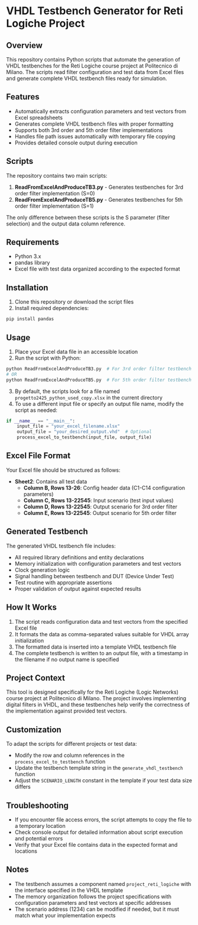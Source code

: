 # VHDL Testbench Generator for Reti Logiche Project

## Overview
This repository contains Python scripts that automate the generation of VHDL testbenches for the Reti Logiche course project at Politecnico di Milano. The scripts read filter configuration and test data from Excel files and generate complete VHDL testbench files ready for simulation.

## Features
- Automatically extracts configuration parameters and test vectors from Excel spreadsheets
- Generates complete VHDL testbench files with proper formatting
- Supports both 3rd order and 5th order filter implementations
- Handles file path issues automatically with temporary file copying
- Provides detailed console output during execution

## Scripts
The repository contains two main scripts:

1. **ReadFromExcelAndProduceTB3.py** - Generates testbenches for 3rd order filter implementation (S=0)
2. **ReadFromExcelAndProduceTB5.py** - Generates testbenches for 5th order filter implementation (S=1)

The only difference between these scripts is the S parameter (filter selection) and the output data column reference.

## Requirements
- Python 3.x
- pandas library
- Excel file with test data organized according to the expected format

## Installation
1. Clone this repository or download the script files
2. Install required dependencies:
```bash
pip install pandas
```

## Usage
1. Place your Excel data file in an accessible location
2. Run the script with Python:
```bash
python ReadFromExcelAndProduceTB3.py  # For 3rd order filter testbench
# OR
python ReadFromExcelAndProduceTB5.py  # For 5th order filter testbench
```

3. By default, the scripts look for a file named `progetto2425_python_used_copy.xlsx` in the current directory
4. To use a different input file or specify an output file name, modify the script as needed:
```python
if __name__ == "__main__":
    input_file = "your_excel_filename.xlsx"
    output_file = "your_desired_output.vhd"  # Optional
    process_excel_to_testbench(input_file, output_file)
```

## Excel File Format
Your Excel file should be structured as follows:
- **Sheet2**: Contains all test data
  - **Column B, Rows 13-26**: Config header data (C1-C14 configuration parameters)
  - **Column C, Rows 13-22545**: Input scenario (test input values)
  - **Column D, Rows 13-22545**: Output scenario for 3rd order filter
  - **Column E, Rows 13-22545**: Output scenario for 5th order filter

## Generated Testbench
The generated VHDL testbench file includes:
- All required library definitions and entity declarations
- Memory initialization with configuration parameters and test vectors
- Clock generation logic
- Signal handling between testbench and DUT (Device Under Test)
- Test routine with appropriate assertions
- Proper validation of output against expected results

## How It Works
1. The script reads configuration data and test vectors from the specified Excel file
2. It formats the data as comma-separated values suitable for VHDL array initialization
3. The formatted data is inserted into a template VHDL testbench file
4. The complete testbench is written to an output file, with a timestamp in the filename if no output name is specified

## Project Context
This tool is designed specifically for the Reti Logiche (Logic Networks) course project at Politecnico di Milano. The project involves implementing digital filters in VHDL, and these testbenches help verify the correctness of the implementation against provided test vectors.

## Customization
To adapt the scripts for different projects or test data:
- Modify the row and column references in the `process_excel_to_testbench` function
- Update the testbench template string in the `generate_vhdl_testbench` function
- Adjust the `SCENARIO_LENGTH` constant in the template if your test data size differs

## Troubleshooting
- If you encounter file access errors, the script attempts to copy the file to a temporary location
- Check console output for detailed information about script execution and potential errors
- Verify that your Excel file contains data in the expected format and locations

## Notes
- The testbench assumes a component named `project_reti_logiche` with the interface specified in the VHDL template
- The memory organization follows the project specifications with configuration parameters and test vectors at specific addresses
- The scenario address (1234) can be modified if needed, but it must match what your implementation expects
